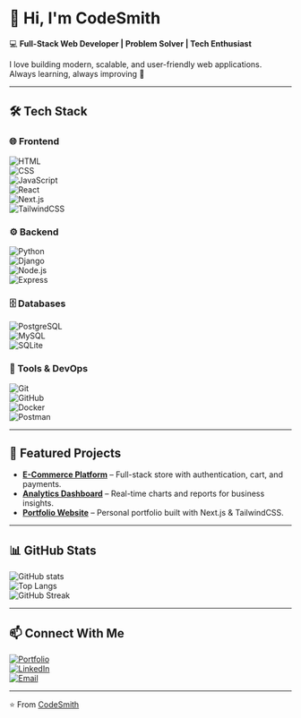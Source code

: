 # 👋 Hi, I'm CodeSmith  

💻 **Full-Stack Web Developer | Problem Solver | Tech Enthusiast**  

I love building modern, scalable, and user-friendly web applications.  
Always learning, always improving 🚀  

---

## 🛠️ Tech Stack  

### 🌐 Frontend  
![HTML](https://img.shields.io/badge/HTML5-E34F26?logo=html5&logoColor=fff)  
![CSS](https://img.shields.io/badge/CSS3-1572B6?logo=css3&logoColor=fff)  
![JavaScript](https://img.shields.io/badge/JavaScript-F7DF1E?logo=javascript&logoColor=000)  
![React](https://img.shields.io/badge/React-61DAFB?logo=react&logoColor=000)  
![Next.js](https://img.shields.io/badge/Next.js-000000?logo=nextdotjs&logoColor=fff)  
![TailwindCSS](https://img.shields.io/badge/Tailwind_CSS-38B2AC?logo=tailwind-css&logoColor=fff)  

### ⚙️ Backend  
![Python](https://img.shields.io/badge/Python-3776AB?logo=python&logoColor=fff)  
![Django](https://img.shields.io/badge/Django-092E20?logo=django&logoColor=fff)  
![Node.js](https://img.shields.io/badge/Node.js-339933?logo=node.js&logoColor=fff)  
![Express](https://img.shields.io/badge/Express-000000?logo=express&logoColor=fff)  

### 🗄️ Databases  
![PostgreSQL](https://img.shields.io/badge/PostgreSQL-336791?logo=postgresql&logoColor=fff)  
![MySQL](https://img.shields.io/badge/MySQL-4479A1?logo=mysql&logoColor=fff)  
![SQLite](https://img.shields.io/badge/SQLite-003B57?logo=sqlite&logoColor=fff)  

### 🔧 Tools & DevOps  
![Git](https://img.shields.io/badge/Git-F05032?logo=git&logoColor=fff)  
![GitHub](https://img.shields.io/badge/GitHub-181717?logo=github&logoColor=fff)  
![Docker](https://img.shields.io/badge/Docker-2496ED?logo=docker&logoColor=fff)  
![Postman](https://img.shields.io/badge/Postman-FF6C37?logo=postman&logoColor=fff)  

---

## 📌 Featured Projects  

- **[E-Commerce Platform](#)** – Full-stack store with authentication, cart, and payments.  
- **[Analytics Dashboard](#)** – Real-time charts and reports for business insights.  
- **[Portfolio Website](#)** – Personal portfolio built with Next.js & TailwindCSS.  

---

## 📊 GitHub Stats  

![GitHub stats](https://github-readme-stats.vercel.app/api?username=fran-897-uinx&show_icons=true&theme=tokyonight)  
![Top Langs](https://github-readme-stats.vercel.app/api/top-langs/?username=fran-897-uinx&layout=compact&theme=tokyonight)  
![GitHub Streak](https://github-readme-streak-stats.herokuapp.com/?user=fran-897-uinx&theme=tokyonight)  

---

## 📫 Connect With Me  

[![Portfolio](https://img.shields.io/badge/Portfolio-000?style=for-the-badge&logo=vercel&logoColor=white)]((https://codesmith-chi.vercel.app/))  
[![LinkedIn](https://img.shields.io/badge/LinkedIn-0077B5?style=for-the-badge&logo=linkedin&logoColor=white)]((https://www.linkedin.com/in/francis-prevail-39b800359/))  
[![Email](https://img.shields.io/badge/Email-D14836?style=for-the-badge&logo=gmail&logoColor=white)](mailto:prevailfrancis@gmail.com)  

---

⭐️ From [CodeSmith](https://github.com/fran-897-uinx)  
